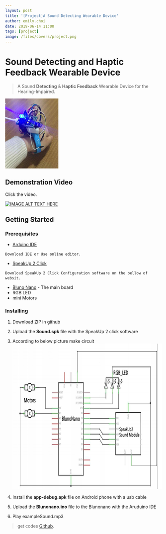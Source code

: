 ```yaml
---
layout: post
title: '[Project]A Sound Detecting Wearable Device'
author: emily.choi
date: 2019-06-14 11:00
tags: [project]
image: /files/covers/project.png
---
```


# Sound Detecting and Haptic Feedback Wearable Device

> A Sound **Detecting** & **Haptic Feedback** Wearable Device for the Hearing-Impaired.

![](../files/pjsound.png)

## Demonstration Video 

Click the video.

[![IMAGE ALT TEXT HERE](http://img.youtube.com/vi/sZo0_dYGKFw/0.jpg)](http://www.youtube.com/watch?v=sZo0_dYGKFw)


## Getting Started

### Prerequisites

- [Arduino IDE](https://www.arduino.cc/)

```
Download IDE or Use online editor.
```
- [SpeakUp 2 Click](https://www.mikroe.com/speakup-2-click) 
  
```
Download SpeakUp 2 Click Configuration software on the bellow of websit.
```

- [Bluno Nano](https://www.dfrobot.com/product-1122.html?gclid=EAIaIQobChMIutTP8fHn4gIVF6mWCh1UawjxEAAYASAAEgKCGPD_BwE) - The main board
- RGB LED 
- mini Motors

### Installing


1. Download ZIP in [github](https://github.com/emily7485/arduino-project-SoundDetectWearableDevice)

2. Upload the **Sound.spk** file with the SpeakUp 2 click software

3. According to below picture make circuit 
   ![circuit](../files/pjflow.png)

5. Install the **app-debug.apk** file on Android phone with a usb cable

6. Upload the **Blunonano.ino** file to the Blunonano with the Aruduino IDE  

7. Play exampleSound.mp3


> get codes [Github](https://github.com/emily7485/arduino-project-soundDetectwearabledevice).

